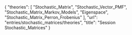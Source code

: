 {
    "theories": [
        "Stochastic_Matrix",
        "Stochastic_Vector_PMF",
        "Stochastic_Matrix_Markov_Models",
        "Eigenspace",
        "Stochastic_Matrix_Perron_Frobenius"
    ],
    "url": "entries/stochastic_matrices/theories",
    "title": "Session Stochastic_Matrices"
}